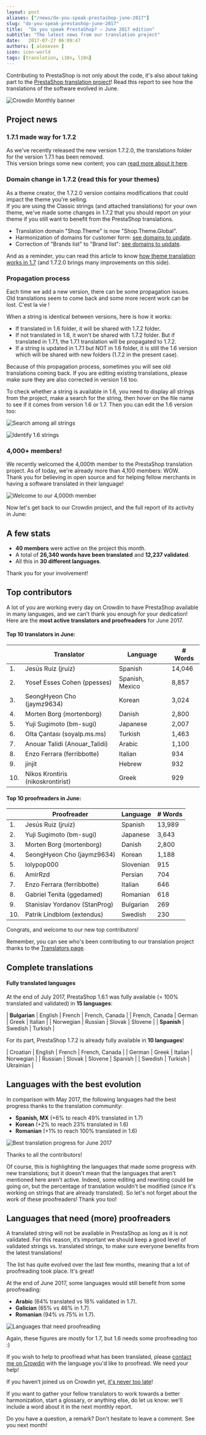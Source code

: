 ```yaml
---
layout: post
aliases: ["/news/do-you-speak-prestashop-june-2017"]
slug: "do-you-speak-prestashop-june-2017"
title:  "Do you speak PrestaShop? – June 2017 edition"
subtitle: "The latest news from our translation project"
date:   2017-07-27 06:09:47
authors: [ alexeven ]
icon: icon-world
tags: [translation, i18n, l10n]
---
```


Contributing to PrestaShop is not only about the code, it's also about taking part to the [PrestaShop translation project](https://crowdin.com/project/prestashop-official)! Read this report to see how the translations of the software evolved in June.

![Crowdin Monthly banner](/assets/images/2017/04/DYSpeakPS.jpg)

## Project news


### 1.7.1 made way for 1.7.2

As we've recently released the new version 1.7.2.0, the translations folder for the version 1.7.1 has been removed.<br/>
This version brings some new content; you can [read more about it here](http://build.prestashop.com/news/172-Translations-update/).

### Domain change in 1.7.2 (read this for your themes)

As a theme creator, the 1.7.2.0 version contains modifications that could impact the theme you're selling.<br/>
If you are using the Classic strings (and attached translations) for your own theme, we've made some changes in 1.7.2 that you should report on your theme if you still want to benefit from the PrestaShop translations.

* Translation domain "Shop.Theme" is now "Shop.Theme.Global".
* Harmonization of domains for customer form: [see domains to update](https://github.com/PrestaShop/PrestaShop/pull/8120/files?w=1#diff-a2cd912578d421dc72b8143048ad6b16).
* Correction of "Brands list" to "Brand list": [see domains to update](https://github.com/PrestaShop/PrestaShop/pull/8120/files?w=1#diff-78e1e3c6e9dc564ccd16b9f633b61f7f).

And as a reminder, you can read this article to know [how theme translation works in 1.7](http://build.prestashop.com/howtos/translation/how-to-translate-your-theme/) (and 1.7.2.0 brings many improvements on this side).


### Propagation process

Each time we add a new version, there can be some propagation issues. Old translations seem to come back and some more recent work can be lost. C'est la vie !

When a string is identical between versions, here is how it works:

* If translated in 1.6 folder, it will be shared with 1.7.2 folder.
* If not translated in 1.6, it won't be shared with 1.7.2 folder. But if translated in 1.7.1, the 1.7.1 translation will be propagated to 1.7.2.
* If a string is updated in 1.7.1 but NOT in 1.6 folder, it is still the 1.6 version which will be shared with new folders (1.7.2 in the present case).

Because of this propagation process, sometimes you will see old translations coming back. If you are editing existing translations, please make sure they are also corrected in version 1.6 too.

To check whether a string is available in 1.6, you need to display all strings from the project, make a search for the string, then hover on the file name to see if it comes from version 1.6 or 1.7. Then you can edit the 1.6 version too:

![Search among all strings](/assets/images/2017/07/Crowdin_search_all_Strings.png)

![Identify 1.6 strings](/assets/images/2017/07/Crowdin_search_1.6_Strings.png)

### 4,000+ members!

We recently welcomed the 4,000th member to the PrestaShop translation project. As of today, we're already more than 4,100 members: WOW.<br/>
Thank you for believing in open source and for helping fellow merchants in having a software translated in their language!

![Welcome to our 4,000th member](/assets/images/2017/07/4000members.jpg)


Now let's get back to our Crowdin project, and the full report of its activity in June:

## A few stats

* **40 members** were active on the project this month.
* A total of **26,340 words have been translated** and **12,237 validated**.
* All this in **30 different languages**.

Thank you for your involvement!


## Top contributors

A lot of you are working every day on Crowdin to have PrestaShop available in many languages, and we can't thank you enough for your dedication! Here are the **most active translators and proofreaders** for June 2017.

#### Top 10 translators in June:

| |Translator | Language | # Words
|-|---------- | -------- | ----------------
 1. | Jesús Ruiz (jruiz) | Spanish | 14,046
 2. | Yosef Esses Cohen (ppesses) | Spanish, Mexico | 8,857
 3. | SeongHyeon Cho (jaymz9634) | Korean | 3,024
 4. | Morten Borg (mortenborg) | Danish | 2,800
 5. | Yuji Sugimoto (bm-sugi) | Japanese | 2,007
 6. | Olta Çantası (soyalp.ms.ms) | Turkish | 1,463
 7. | Anouar Talidi (Anouar_Talidi) | Arabic | 1,100
 8. | Enzo Ferrara (ferribbotte) | Italian | 934
 9. | jinjit | Hebrew | 932
10. | Nikos Krontiris (nikoskrontirist) | Greek | 929


#### Top 10 proofreaders in June:

| | Proofreader | Language | # Words
|-| ---------- | -------- | ----------------
 1. | Jesús Ruiz (jruiz) | Spanish | 13,989
 2. | Yuji Sugimoto (bm-sugi) | Japanese | 3,643
 3. | Morten Borg (mortenborg) | Danish | 2,800
 4. | SeongHyeon Cho (jaymz9634) | Korean | 1,188
 5. | lolypop000 | Slovenian | 915
 6. | AmirRzd | Persian | 704
 7. | Enzo Ferrara (ferribbotte) | Italian | 646
 8. | Gabriel Tenita (ggedamed)| Romanian | 618
 9. | Stanislav Yordanov (StanProg) | Bulgarian | 269
10. | Patrik Lindblom (extendus) | Swedish | 230

Congrats, and welcome to our new top contributors!

Remember, you can see who's been contributing to our translation project thanks to the [Translators page](http://translators.prestashop.com/).


## Complete translations

#### Fully translated languages

At the end of July 2017, PrestaShop 1.6.1 was fully available (= 100% translated and validated) in **15 languages**:

| **Bulgarian** | English | French | French, Canada |
| French, Canada | German | Greek | Italian |
| Norwegian | Russian | Slovak | Slovene |
| **Spanish** | Swedish | Turkish |


For its part, PrestaShop 1.7.2 is already fully available in **10 languages**!

| Croatian | English | French | French, Canada |
| German | Greek | Italian | Norwegian |
| Russian | Slovak | Slovene | Spanish |
| Swedish | Turkish | Ukrainian |


## Languages with the best evolution

In comparison with May 2017, the following languages had the best progress thanks to the translation community:

* **Spanish, MX** (+6% to reach 49% translated in 1.7)
* **Korean** (+2% to reach 23% translated in 1.6)
* **Romanian** (+1% to reach 100% translated in 1.6)

![Best translation progress for June 2017](/assets/images/2017/07/Build_Crowdin_progress_June17.png)

Thanks to all the contributors!

Of course, this is highlighting the languages that made some progress with new translations; but it doesn't mean that the languages that aren't mentioned here aren't active. Indeed, some editing and rewriting could be going on, but the percentage of translation wouldn't be modified (since it's working on strings that are already translated). So let's not forget about the work of these proofreaders! Thank you too!

## Languages that need (more) proofreaders

A translated string will not be available in PrestaShop as long as it is not validated. For this reason, it’s important we should keep a good level of validated strings vs. translated strings, to make sure everyone benefits from the latest translations!

The list has quite evolved over the last few months, meaning that a lot of proofreading took place. It's great!

At the end of June 2017, some languages would still benefit from some proofreading:

* **Arabic** (64% translated vs 18% validated in 1.7).
* **Galician** (65% vs 46% in 1.7).
* **Romanian** (94% vs 75% in 1.7).


![Languages that need proofreading](/assets/images/2017/07/Build_Crowdin_proofreading_June17.png)

Again, these figures are mostly for 1.7, but 1.6 needs some proofreading too :)

If you wish to help to proofread what has been translated, please [contact me on Crowdin](https://crowdin.com/profile/alex-even) with the language you'd like to proofread. We need your help!

If you haven’t joined us on Crowdin yet, [it's never too late](https://crowdin.com/project/prestashop-official)!

If you want to gather your fellow translators to work towards a better harmonization, start a glossary, or anything else, do let us know: we'll include a word about it in the next monthly report.

Do you have a question, a remark? Don't hesitate to leave a comment. See you next month!
